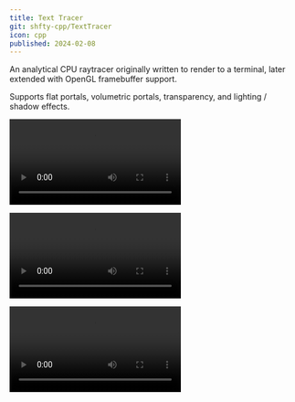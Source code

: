 ```yaml
---
title: Text Tracer
git: shfty-cpp/TextTracer
icon: cpp
published: 2024-02-08
---
```


An analytical CPU raytracer originally written to render to a terminal,
later extended with OpenGL framebuffer support.

Supports flat portals, volumetric portals, transparency, and lighting / shadow effects.

![One-sided Portal](portal-one-sided.mkv)

![Two-sided Portal](portal-two-sided.mkv)

![Volumetric Portal](portal-volumetric.mkv)


